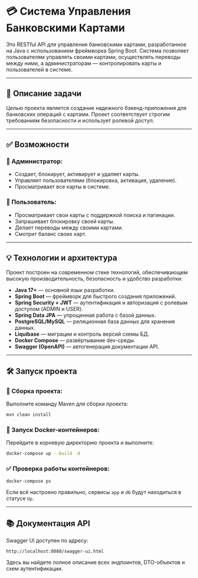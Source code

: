 # 💳 Система Управления Банковскими Картами

Это RESTful API для управления банковскими картами, разработанное на Java с использованием фреймворка Spring Boot. Система позволяет пользователям управлять своими картами, осуществлять переводы между ними, а администраторам — контролировать карты и пользователей в системе.

---

## 📝 Описание задачи

Целью проекта является создание надежного бэкенд-приложения для банковских операций с картами. Проект соответствует строгим требованиям безопасности и использует ролевой доступ.

---

## ✅ Возможности

### 👑 Администратор:
- Создает, блокирует, активирует и удаляет карты.
- Управляет пользователями (блокировка, активация, удаление).
- Просматривает все карты в системе.

### 🙋 Пользователь:
- Просматривает свои карты с поддержкой поиска и пагинации.
- Запрашивает блокировку своей карты.
- Делает переводы между своими картами.
- Смотрит баланс своих карт.

---

## 💡 Технологии и архитектура

Проект построен на современном стеке технологий, обеспечивающем высокую производительность, безопасность и удобство разработки:

- **Java 17+** — основной язык разработки.
- **Spring Boot** — фреймворк для быстрого создания приложений.
- **Spring Security + JWT** — аутентификация и авторизация с ролевым доступом (ADMIN и USER).
- **Spring Data JPA** — упрощенная работа с базой данных.
- **PostgreSQL/MySQL** — реляционная база данных для хранения данных.
- **Liquibase** — миграции и контроль версий схемы БД.
- **Docker Compose** — развёртывание dev-среды.
- **Swagger (OpenAPI)** — автогенерация документации API.

---

## 🛠️ Запуск проекта

### 🔨 Сборка проекта:

Выполните команду Maven для сборки проекта:

```bash
mvn clean install
```

### 🐳 Запуск Docker-контейнеров:

Перейдите в корневую директорию проекта и выполните:

```bash
docker-compose up --build -d
```

### ✅ Проверка работы контейнеров:

```bash
docker-compose ps
```

Если всё настроено правильно, сервисы `app` и `db` будут находиться в статусе `Up`.

---

## 📚 Документация API

Swagger UI доступен по адресу:

```
http://localhost:8080/swagger-ui.html
```

Здесь вы найдете полное описание всех эндпоинтов, DTO-объектов и схем аутентификации.